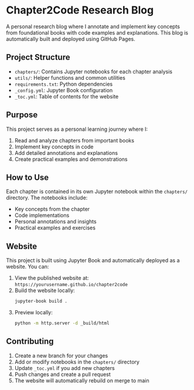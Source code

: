 # Chapter2Code Research Blog

A personal research blog where I annotate and implement key concepts from foundational books with code examples and explanations. This blog is automatically built and deployed using GitHub Pages.

## Project Structure

- `chapters/`: Contains Jupyter notebooks for each chapter analysis
- `utils/`: Helper functions and common utilities
- `requirements.txt`: Python dependencies
- `_config.yml`: Jupyter Book configuration
- `_toc.yml`: Table of contents for the website

## Purpose

This project serves as a personal learning journey where I:
1. Read and analyze chapters from important books
2. Implement key concepts in code
3. Add detailed annotations and explanations
4. Create practical examples and demonstrations

## How to Use

Each chapter is contained in its own Jupyter notebook within the `chapters/` directory. The notebooks include:
- Key concepts from the chapter
- Code implementations
- Personal annotations and insights
- Practical examples and exercises

## Website

This project is built using Jupyter Book and automatically deployed as a website. You can:

1. View the published website at: `https://yourusername.github.io/chapter2code`
2. Build the website locally:
   ```bash
   jupyter-book build .
   ```
3. Preview locally:
   ```bash
   python -m http.server -d _build/html
   ```

## Contributing

1. Create a new branch for your changes
2. Add or modify notebooks in the `chapters/` directory
3. Update `_toc.yml` if you add new chapters
4. Push changes and create a pull request
5. The website will automatically rebuild on merge to main